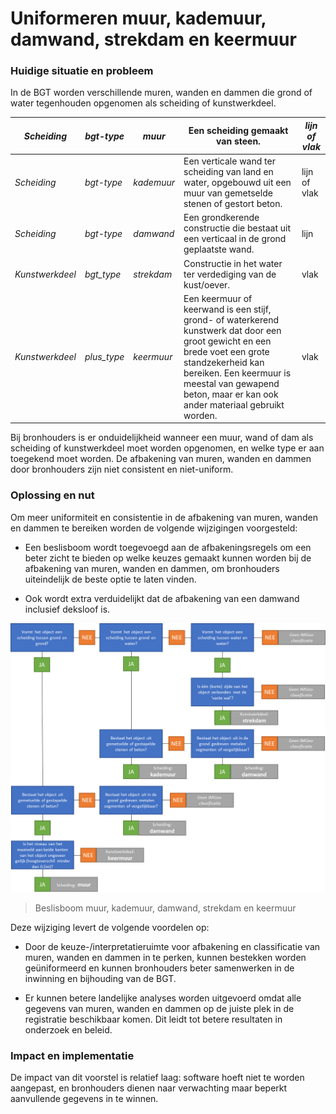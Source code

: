 Uniformeren muur, kademuur, damwand, strekdam en keermuur
=========================================================

### Huidige situatie en probleem

In de BGT worden verschillende muren, wanden en dammen die grond of water
tegenhouden opgenomen als scheiding of kunstwerkdeel.

| *Scheiding*     | *bgt-type*  | *muur*     | Een scheiding gemaakt van steen.                                                                                                                                                                                                                        | *lijn of vlak* |
|-----------------|-------------|------------|---------------------------------------------------------------------------------------------------------------------------------------------------------------------------------------------------------------------------------------------------------|----------------|
| *Scheiding*     | *bgt-type*  | *kademuur* | Een verticale wand ter scheiding van land en water, opgebouwd uit een muur van gemetselde stenen of gestort beton.                                                                                                                                      | lijn of vlak   |
| *Scheiding*     | *bgt-type*  | *damwand*  | Een grondkerende constructie die bestaat uit een verticaal in de grond geplaatste wand.                                                                                                                                                                 | lijn           |
| *Kunstwerkdeel* | *bgt_type*  | *strekdam* | Constructie in het water ter verdediging van de kust/oever.                                                                                                                                                                                             | vlak           |
| *Kunstwerkdeel* | *plus_type* | *keermuur* | Een keermuur of keerwand is een stijf, grond- of waterkerend kunstwerk dat door een groot gewicht en een brede voet een grote standzekerheid kan bereiken. Een keermuur is meestal van gewapend beton, maar er kan ook ander materiaal gebruikt worden. | vlak           |

Bij bronhouders is er onduidelijkheid wanneer een muur, wand of dam als
scheiding of kunstwerkdeel moet worden opgenomen, en welke type er aan toegekend
moet worden. De afbakening van muren, wanden en dammen door bronhouders zijn
niet consistent en niet-uniform.

### Oplossing en nut

Om meer uniformiteit en consistentie in de afbakening van muren, wanden en
dammen te bereiken worden de volgende wijzigingen voorgesteld:

-   Een beslisboom wordt toegevoegd aan de afbakeningsregels om een beter zicht
    te bieden op welke keuzes gemaakt kunnen worden bij de afbakening van muren,
    wanden en dammen, om bronhouders uiteindelijk de beste optie te laten
    vinden.

-   Ook wordt extra verduidelijkt dat de afbakening van een damwand inclusief
    deksloof is.

![](media/8579806fb776a782ef3b4609d8463e79.png)

>   Beslisboom muur, kademuur, damwand, strekdam en keermuur

Deze wijziging levert de volgende voordelen op:

-   Door de keuze-/interpretatieruimte voor afbakening en classificatie van
    muren, wanden en dammen in te perken, kunnen bestekken worden geüniformeerd
    en kunnen bronhouders beter samenwerken in de inwinning en bijhouding van de
    BGT.

-   Er kunnen betere landelijke analyses worden uitgevoerd omdat alle gegevens
    van muren, wanden en dammen op de juiste plek in de registratie beschikbaar
    komen. Dit leidt tot betere resultaten in onderzoek en beleid.

### Impact en implementatie

De impact van dit voorstel is relatief laag: software hoeft niet te worden
aangepast, en bronhouders dienen naar verwachting maar beperkt aanvullende
gegevens in te winnen.

